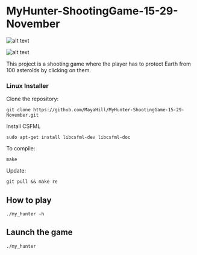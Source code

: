 # MyHunter-ShootingGame-15-29-November

![alt text](https://i.ibb.co/48Jqx72/hunter-titlescreen.png)

![alt text](https://i.ibb.co/wYJCSkT/hunter-gameplay.png)

This project is a shooting game where the player has to protect Earth from 100 asteroîds by clicking on them.

### Linux Installer

Clone the repository:

    git clone https://github.com/MayaHill/MyHunter-ShootingGame-15-29-November.git

Install CSFML

    sudo apt-get install libcsfml-dev libcsfml-doc

To compile:

    make

Update:

    git pull && make re

## How to play

    ./my_hunter -h

## Launch the game

    ./my_hunter
